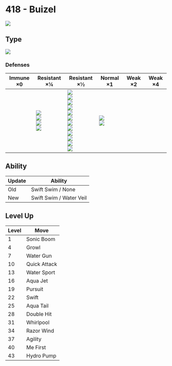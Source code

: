 # 418 - Buizel
![][418]

## Type

![][water]

### Defenses

Immune ×0 | Resistant ×¼ | Resistant ×½ | Normal ×1 | Weak ×2 | Weak ×4
---       | ---          | ---          | ---       | ---     | ---
| | ![][steel]<br> ![][fire]<br> ![][water]<br> ![][ice]<br> | ![][normal]<br> ![][fighting]<br> ![][flying]<br> ![][poison]<br> ![][ground]<br> ![][rock]<br> ![][bug]<br> ![][ghost]<br> ![][psychic]<br> ![][dragon]<br> ![][dark]<br> ![][fairy]<br> | ![][grass]<br> ![][electric]<br> | | 

## Ability

Update | Ability
---    | ---
Old    | Swift Swim / None
New    | Swift Swim / Water Veil

## Level Up

Level | Move
---   | ---
  1   | Sonic Boom
  4   | Growl
  7   | Water Gun
 10   | Quick Attack
 13   | Water Sport
 16   | Aqua Jet
 19   | Pursuit
 22   | Swift
 25   | Aqua Tail
 28   | Double Hit
 31   | Whirlpool
 34   | Razor Wind
 37   | Agility
 40   | Me First
 43   | Hydro Pump

[418]: ../img/pokemon/418.png
[normal]: ../img/types/normal.png
[fire]: ../img/types/fire.png
[fighting]: ../img/types/fighting.png
[water]: ../img/types/water.png
[flying]: ../img/types/flying.png
[grass]: ../img/types/grass.png
[poison]: ../img/types/poison.png
[electric]: ../img/types/electric.png
[ground]: ../img/types/ground.png
[psychic]: ../img/types/psychic.png
[rock]: ../img/types/rock.png
[ice]: ../img/types/ice.png
[bug]: ../img/types/bug.png
[dragon]: ../img/types/dragon.png
[ghost]: ../img/types/ghost.png
[dark]: ../img/types/dark.png
[steel]: ../img/types/steel.png
[fairy]: ../img/types/fairy.png
